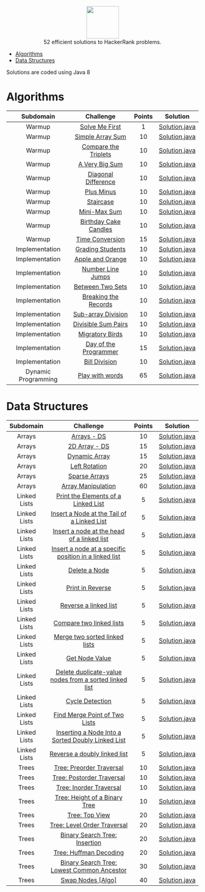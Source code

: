 <p align="center">
    <a href="https://www.hackerrank.com/alexsilvadoprado">
        <img height=85 src="https://d3keuzeb2crhkn.cloudfront.net/hackerrank/assets/styleguide/logo_wordmark-f5c5eb61ab0a154c3ed9eda24d0b9e31.svg">
    </a>
    <br>52 efficient solutions to HackerRank problems.
</p>

* [Algorithms](#algorithms)
* [Data Structures](#data-structures)

Solutions are coded using Java 8

# Algorithms

|        Subdomain        |                                                              Challenge                                                              | Points |                                                                                  Solution                                                                                 |
|:-----------------------:|:-----------------------------------------------------------------------------------------------------------------------------------:|:------:|:-------------------------------------------------------------------------------------------------------------------------------------------------------------------------:|
|         Warmup         | [Solve Me First](https://www.hackerrank.com/challenges/solve-me-first)                                                         |   1   | [Solution.java](https://github.com/alexsilvadoprado/HackerRank/blob/master/Algorithms/Warmup/Solve%20Me%20First/Solution.java)                          |
|         Warmup         | [Simple Array Sum](https://www.hackerrank.com/challenges/simple-array-sum)                                                             |   10   | [Solution.java](https://github.com/alexsilvadoprado/HackerRank/blob/master/Algorithms/Warmup/Simple%20Array%20Sum/Solution.java)                                    |
|         Warmup         | [Compare the Triplets](https://www.hackerrank.com/challenges/compare-the-triplets)            |   10   | [Solution.java](https://github.com/alexsilvadoprado/HackerRank/blob/master/Algorithms/Warmup/Compare%20the%20Triplets/Solution.java)      |
|         Warmup         | [A Very Big Sum](https://www.hackerrank.com/challenges/a-very-big-sum)                                                                  |   10   | [Solution.java](https://github.com/alexsilvadoprado/HackerRank/blob/master/Algorithms/Warmup/A%20Very%20Big%20Sum/Solution.java)                                         |
|         Warmup         | [Diagonal Difference](https://www.hackerrank.com/challenges/diagonal-difference)                                                     |   10   | [Solution.java](https://github.com/alexsilvadoprado/HackerRank/blob/master/Algorithms/Warmup/Diagonal%20Difference/Solution.java)                        |
|         Warmup         | [Plus Minus](https://www.hackerrank.com/challenges/plus-minus)                                                     |   10   | [Solution.java](https://github.com/alexsilvadoprado/HackerRank/blob/master/Algorithms/Warmup/Plus%20Minus/Solution.java)                        |
|         Warmup         | [Staircase](https://www.hackerrank.com/challenges/staircase)                                   |   10   | [Solution.java](https://github.com/alexsilvadoprado/HackerRank/blob/master/Algorithms/Warmup/Staircase/Solution.java)             |
|         Warmup         | [Mini-Max Sum](https://www.hackerrank.com/challenges/mini-max-sum)                                                     |   10   | [Solution.java](https://github.com/alexsilvadoprado/HackerRank/blob/master/Algorithms/Warmup/Mini-Max%20Sum/Solution.java)                       |
|         Warmup         | [Birthday Cake Candles](https://www.hackerrank.com/challenges/birthday-cake-candles)                                                           |   10   | [Solution.java](https://github.com/alexsilvadoprado/HackerRank/blob/master/Algorithms/Warmup/Birthday%20Cake%20Candles/Solution.java)                            |
|         Warmup         | [Time Conversion](https://www.hackerrank.com/challenges/time-conversion)                                                              |   15   | [Solution.java](https://github.com/alexsilvadoprado/HackerRank/blob/master/Algorithms/Warmup/Time%20Conversion/Solution.java)                                    |
|         Implementation         | [Grading Students](https://www.hackerrank.com/challenges/grading)                                                              |   10   | [Solution.java](https://github.com/alexsilvadoprado/HackerRank/blob/master/Algorithms/Implementation/Grading%20Students/Solution.java)                                    |
|         Implementation         | [Apple and Orange](https://www.hackerrank.com/challenges/apple-and-orange)                                                              |   10   | [Solution.java](https://github.com/alexsilvadoprado/HackerRank/blob/master/Algorithms/Implementation/Apple%20and%20Orange/Solution.java)                                    |
|         Implementation         | [Number Line Jumps](https://www.hackerrank.com/challenges/kangaroo)                                                              |   10   | [Solution.java](https://github.com/alexsilvadoprado/HackerRank/blob/master/Algorithms/Implementation/Number%20Line%20Jumps/Solution.java)                                    |
|         Implementation         | [Between Two Sets](https://www.hackerrank.com/challenges/between-two-sets)                                                              |   10   | [Solution.java](https://github.com/alexsilvadoprado/HackerRank/blob/master/Algorithms/Implementation/Between%20Two%20Sets/Solution.java)                                    |
|         Implementation         | [Breaking the Records](https://www.hackerrank.com/challenges/breaking-best-and-worst-records)                                                              |   10   | [Solution.java](https://github.com/alexsilvadoprado/HackerRank/blob/master/Algorithms/Implementation/Breaking%20the%20Records/Solution.java)                                    |
|         Implementation         | [Sub-array Division](https://www.hackerrank.com/challenges/the-birthday-bar)                                                              |   10   | [Solution.java](https://github.com/alexsilvadoprado/HackerRank/blob/master/Algorithms/Implementation/Sub-array%20Division/Solution.java)                                    |
|         Implementation         | [Divisible Sum Pairs](https://www.hackerrank.com/challenges/divisible-sum-pairs)                                                              |   10   | [Solution.java](https://github.com/alexsilvadoprado/HackerRank/blob/master/Algorithms/Implementation/Divisible%20Sum%20Pairs/Solution.java)                                    |
|         Implementation         | [Migratory Birds](https://www.hackerrank.com/challenges/migratory-birds)                                                              |   10   | [Solution.java](https://github.com/alexsilvadoprado/HackerRank/blob/master/Algorithms/Implementation/Migratory%20Birds/Solution.java)                                    |
|         Implementation         | [Day of the Programmer](https://www.hackerrank.com/challenges/day-of-the-programmer)                                                              |   15   | [Solution.java](https://github.com/alexsilvadoprado/HackerRank/blob/master/Algorithms/Implementation/Day%20of%20the%20Programmer/Solution.java)                                    |
|         Implementation         | [Bill Division](https://www.hackerrank.com/challenges/bon-appetit)                                                              |   10   | [Solution.java](https://github.com/alexsilvadoprado/HackerRank/blob/master/Algorithms/Implementation/Bill%20Division/Solution.java)                                    |
|         Dynamic Programming         | [Play with words](https://www.hackerrank.com/challenges/strplay)                                                |   65   | [Solution.java](https://github.com/alexsilvadoprado/HackerRank/blob/master/Algorithms/Dynamic%20Programming/Play%20with%20words/Solution.java)                     |


# Data Structures

|    Subdomain    |                                                                        Challenge                                                                       | Points |                                                                                                  Solution                                                                                                  |
|:---------------:|:------------------------------------------------------------------------------------------------------------------------------------------------------:|:------:|:----------------------------------------------------------------------------------------------------------------------------------------------------------------------------------------------------------:|
|      Arrays     | [Arrays - DS](https://www.hackerrank.com/challenges/arrays-ds)                                                                                         |   10   | [Solution.java](https://github.com/alexsilvadoprado/HackerRank/blob/master/Data%20Structures/Arrays/Arrays%20-%20DS/Solution.java)                                                                   |
|      Arrays     | [2D Array - DS](https://www.hackerrank.com/challenges/2d-array)                                                                                        |   15   | [Solution.java](https://github.com/alexsilvadoprado/HackerRank/blob/master/Data%20Structures/Arrays/2D%20Array%20-%20DS/Solution.java)                                                               |
|      Arrays     | [Dynamic Array](https://www.hackerrank.com/challenges/dynamic-array)                                                                                   |   15   | [Solution.java](https://github.com/alexsilvadoprado/HackerRank/blob/master/Data%20Structures/Arrays/Dynamic%20Array/Solution.java)                                                                   |
|      Arrays     | [Left Rotation](https://www.hackerrank.com/challenges/array-left-rotation)                                                                             |   20   | [Solution.java](https://github.com/alexsilvadoprado/HackerRank/blob/master/Data%20Structures/Arrays/Left%20Rotation/Solution.java)                                                                   |
|      Arrays     | [Sparse Arrays](https://www.hackerrank.com/challenges/sparse-arrays)                                                                                   |   25   | [Solution.java](https://github.com/alexsilvadoprado/HackerRank/blob/master/Data%20Structures/Arrays/Sparse%20Arrays/Solution.java)                                                                   |
|      Arrays     | [Array Manipulation](https://www.hackerrank.com/challenges/crush)                                                                                   |   60   | [Solution.java](https://github.com/alexsilvadoprado/HackerRank/blob/master/Data%20Structures/Arrays/Array%20Manipulation/Solution.java)                                                                   |
|      Linked Lists     | [Print the Elements of a Linked List](https://www.hackerrank.com/challenges/print-the-elements-of-a-linked-list)                                                                                   |   5   | [Solution.java](https://github.com/alexsilvadoprado/HackerRank/blob/master/Data%20Structures/Linked%20Lists/Print%20the%20Elements%20of%20a%20Linked%20List/Solution.java)                                                                   |
|      Linked Lists     | [Insert a Node at the Tail of a Linked List](https://www.hackerrank.com/challenges/insert-a-node-at-the-tail-of-a-linked-list)                                                                                   |   5   | [Solution.java](https://github.com/alexsilvadoprado/HackerRank/blob/master/Data%20Structures/Linked%20Lists/Insert%20a%20Node%20at%20the%20Tail%20of%20a%20Linked%20List/Solution.java)                                                                   |
|      Linked Lists     | [Insert a node at the head of a linked list](https://www.hackerrank.com/challenges/insert-a-node-at-the-head-of-a-linked-list)                                                                                   |   5   | [Solution.java](https://github.com/alexsilvadoprado/HackerRank/blob/master/Data%20Structures/Linked%20Lists/Insert%20a%20node%20at%20the%20head%20of%20a%20linked%20list/Solution.java)                                                                   |
|      Linked Lists     | [Insert a node at a specific position in a linked list](https://www.hackerrank.com/challenges/insert-a-node-at-a-specific-position-in-a-linked-list)                                                                                   |   5   | [Solution.java](https://github.com/alexsilvadoprado/HackerRank/blob/master/Data%20Structures/Linked%20Lists/Insert%20a%20node%20at%20a%20specific%20position%20in%20a%20linked%20list/Solution.java)                                                                   |
|   Linked Lists   | [Delete a Node](https://www.hackerrank.com/challenges/delete-a-node-from-a-linked-list)                                                                |    5   | [Solution.java](https://github.com/alexsilvadoprado/HackerRank/blob/master/Data%20Structures/Linked%20Lists/Delete%20a%20Node/Solution.java)                                                         |
|   Linked Lists   | [Print in Reverse](https://www.hackerrank.com/challenges/print-the-elements-of-a-linked-list-in-reverse)                                               |    5   | [Solution.java](https://github.com/alexsilvadoprado/HackerRank/blob/master/Data%20Structures/Linked%20Lists/Print%20in%20Reverse/Solution.java)                                                      |
|   Linked Lists   | [Reverse a linked list](https://www.hackerrank.com/challenges/reverse-a-linked-list)                                                                   |    5   | [Solution.java](https://github.com/alexsilvadoprado/HackerRank/blob/master/Data%20Structures/Linked%20Lists/Reverse%20a%20linked%20list/Solution.java)                                               |
|   Linked Lists   | [Compare two linked lists](https://www.hackerrank.com/challenges/compare-two-linked-lists)                                                             |    5   | [Solution.java](https://github.com/alexsilvadoprado/HackerRank/blob/master/Data%20Structures/Linked%20Lists/Compare%20two%20linked%20lists/Solution.java)                                            |
|   Linked Lists   | [Merge two sorted linked lists](https://www.hackerrank.com/challenges/merge-two-sorted-linked-lists)                                                   |    5   | [Solution.java](https://github.com/alexsilvadoprado/HackerRank/blob/master/Data%20Structures/Linked%20Lists/Merge%20two%20sorted%20linked%20lists/Solution.java)                                     |
|   Linked Lists   | [Get Node Value](https://www.hackerrank.com/challenges/get-the-value-of-the-node-at-a-specific-position-from-the-tail)                                 |    5   | [Solution.java](https://github.com/alexsilvadoprado/HackerRank/blob/master/Data%20Structures/Linked%20Lists/Get%20Node%20Value/Solution.java)                                                        |
|   Linked Lists   | [Delete duplicate-value nodes from a sorted linked list](https://www.hackerrank.com/challenges/delete-duplicate-value-nodes-from-a-sorted-linked-list) |    5   | [Solution.java](https://github.com/alexsilvadoprado/HackerRank/blob/master/Data%20Structures/Linked%20Lists/Delete%20duplicate-value%20nodes%20from%20a%20sorted%20linked%20list/Solution.java)      |
|   Linked Lists   | [Cycle Detection](https://www.hackerrank.com/challenges/detect-whether-a-linked-list-contains-a-cycle)                                                 |    5   | [Solution.java](https://github.com/alexsilvadoprado/HackerRank/blob/master/Data%20Structures/Linked%20Lists/Cycle%20Detection/Solution.java)                                                         |
|   Linked Lists   | [Find Merge Point of Two Lists](https://www.hackerrank.com/challenges/find-the-merge-point-of-two-joined-linked-lists)                                 |    5   | [Solution.java](https://github.com/alexsilvadoprado/HackerRank/blob/master/Data%20Structures/Linked%20Lists/Find%20Merge%20Point%20of%20Two%20Lists/Solution.java)                                   |
|   Linked Lists   | [Inserting a Node Into a Sorted Doubly Linked List](https://www.hackerrank.com/challenges/insert-a-node-into-a-sorted-doubly-linked-list)              |    5   | [Solution.java](https://github.com/alexsilvadoprado/HackerRank/blob/master/Data%20Structures/Linked%20Lists/Inserting%20a%20Node%20Into%20a%20Sorted%20Doubly%20Linked%20List/Solution.java)         |
|   Linked Lists   | [Reverse a doubly linked list](https://www.hackerrank.com/challenges/reverse-a-doubly-linked-list)                                                     |    5   | [Solution.java](https://github.com/alexsilvadoprado/HackerRank/blob/master/Data%20Structures/Linked%20Lists/Reverse%20a%20doubly%20linked%20list/Solution.java)                                      |
|      Trees      | [Tree: Preorder Traversal](https://www.hackerrank.com/challenges/tree-preorder-traversal)                                                              |   10   | [Solution.java](https://github.com/alexsilvadoprado/HackerRank/blob/master/Data%20Structures/Trees/Tree%20-%20Preorder%20Traversal/Solution.java)                                                    |
|      Trees      | [Tree: Postorder Traversal](https://www.hackerrank.com/challenges/tree-postorder-traversal)                                                            |   10   | [Solution.java](https://github.com/alexsilvadoprado/HackerRank/blob/master/Data%20Structures/Trees/Tree%20-%20Postorder%20Traversal/Solution.java)                                                   |
|      Trees      | [Tree: Inorder Traversal](https://www.hackerrank.com/challenges/tree-inorder-traversal)                                                                |   10   | [Solution.java](https://github.com/alexsilvadoprado/HackerRank/blob/master/Data%20Structures/Trees/Tree%20-%20Inorder%20Traversal/Solution.java)                                                     |
|      Trees      | [Tree: Height of a Binary Tree](https://www.hackerrank.com/challenges/tree-height-of-a-binary-tree)                                                    |   10   | [Solution.java](https://github.com/alexsilvadoprado/HackerRank/blob/master/Data%20Structures/Trees/Tree%20-%20Height%20of%20a%20Binary%20Tree/Solution.java)                                         |
|      Trees      | [Tree: Top View](https://www.hackerrank.com/challenges/tree-top-view)                                                    |   20   | [Solution.java](https://github.com/alexsilvadoprado/HackerRank/blob/master/Data%20Structures/Trees/Tree%20-%20Top%20View/Solution.java)                                         |
|      Trees      | [Tree: Level Order Traversal](https://www.hackerrank.com/challenges/tree-level-order-traversal)                                                        |   20   | [Solution.java](https://github.com/alexsilvadoprado/HackerRank/blob/master/Data%20Structures/Trees/Tree%20-%20Level%20Order%20Traversal/Solution.java)                                               |
|      Trees      | [Binary Search Tree: Insertion](https://www.hackerrank.com/challenges/binary-search-tree-insertion)                                                    |   20   | [Solution.java](https://github.com/alexsilvadoprado/HackerRank/blob/master/Data%20Structures/Trees/Binary%20Search%20Tree%20-%20Insertion/Solution.java)                                             |
|      Trees      | [Tree: Huffman Decoding](https://www.hackerrank.com/challenges/tree-huffman-decoding)                                                                  |   20   | [Solution.java](https://github.com/alexsilvadoprado/HackerRank/blob/master/Data%20Structures/Trees/Tree%20-%20Huffman%20Decoding/Solution.java)                                                      |
|      Trees      | [Binary Search Tree: Lowest Common Ancestor](https://www.hackerrank.com/challenges/binary-search-tree-lowest-common-ancestor)                          |   30   | [Solution.java](https://github.com/alexsilvadoprado/HackerRank/blob/master/Data%20Structures/Trees/Binary%20Search%20Tree%20-%20Lowest%20Common%20Ancestor/Solution.java)                            |
|      Trees      | [Swap Nodes [Algo]](https://www.hackerrank.com/challenges/swap-nodes-algo)                                                                             |   40   | [Solution.java](https://github.com/alexsilvadoprado/HackerRank/blob/master/Data%20Structures/Trees/Swap%20Nodes%20%5BAlgo%5D/Solution.java)                                                          |